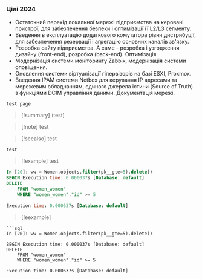 ### Цілі 2024
* Остаточний перехід локальної мережі підприємства на керовані пристрої, для забезпечення безпеки і оптимізації її L2/L3 сегменту. 
* Введення в експлуатацію додаткового комутатора рівня дистрибуції, для забезпечення резервації і агрегацію основних каналів зв'язку. 
* Розробка сайту підприємства. А саме - розробка і узгодження дизайну (front-end), розробка (back-end). Оптимізація. 
* Модернізація системи моніторингу Zabbix, модернізація системи оповіщення. 
* Оновлення системи віртуалізації гіпервізорів на базі ESXI, Proxmox. 
* Введення IPAM системи Netbox для керування IP адресами та мережевим обладнанням, єдиного джерела істини (Source of Truth) з функціями DCIM управління даними. Документація мережі.


```ad-error
test page
```
> [!summary] (test)

> [!note] test

> [!seealso] test

```ad-abstract
test
```
> [!example] test
``` sql
In [20]: ww = Women.objects.filter(pk__gte=5).delete() 
BEGIN Execution time: 0.000037s [Database: default] 
DELETE 
	FROM "women_women" 
	WHERE "women_women"."id" >= 5 

Execution time: 0.000637s [Database: default]
```


>[!eexample] 
```ad-cite
```sql
In [20]: ww = Women.objects.filter(pk__gte=5).delete() 

BEGIN Execution time: 0.000037s [Database: default] 
DELETE 
	FROM "women_women" 
	WHERE "women_women"."id" >= 5 

Execution time: 0.000637s [Database: default]
```